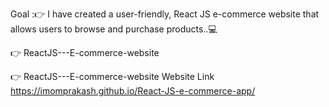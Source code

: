 

Goal :👉 I have created a user-friendly, React JS e-commerce website that allows users to browse and purchase products..💻


👉   R e a c t J S - - - E - c o m m e r c e - w e b s i t e 

👉   R e a c t J S - - - E - c o m m e r c e - w e b s i t e 
 
 Website Link https://imomprakash.github.io/React-JS-e-commerce-app/
 
 
